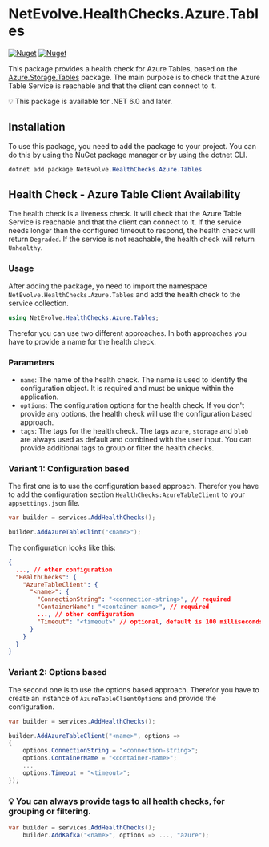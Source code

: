 # NetEvolve.HealthChecks.Azure.Tables

[![Nuget](https://img.shields.io/nuget/v/NetEvolve.HealthChecks.Azure.Tables?logo=nuget)](https://www.nuget.org/packages/NetEvolve.HealthChecks.Azure.Tables/)
[![Nuget](https://img.shields.io/nuget/dt/NetEvolve.HealthChecks.Azure.Tables?logo=nuget)](https://www.nuget.org/packages/NetEvolve.HealthChecks.Azure.Tables/)

This package provides a health check for Azure Tables, based on the [Azure.Storage.Tables](https://www.nuget.org/packages/Azure.Storage.Tables/) package. The main purpose is to check that the Azure Table Service is reachable and that the client can connect to it.

:bulb: This package is available for .NET 6.0 and later.

## Installation
To use this package, you need to add the package to your project. You can do this by using the NuGet package manager or by using the dotnet CLI.
```powershell
dotnet add package NetEvolve.HealthChecks.Azure.Tables
```

## Health Check - Azure Table Client Availability
The health check is a liveness check. It will check that the Azure Table Service is reachable and that the client can connect to it. If the service needs longer than the configured timeout to respond, the health check will return `Degraded`. If the service is not reachable, the health check will return `Unhealthy`.

### Usage
After adding the package, yo need to import the namespace `NetEvolve.HealthChecks.Azure.Tables` and add the health check to the service collection.
```csharp
using NetEvolve.HealthChecks.Azure.Tables;
```
Therefor you can use two different approaches. In both approaches you have to provide a name for the health check.

### Parameters
- `name`: The name of the health check. The name is used to identify the configuration object. It is required and must be unique within the application.
- `options`: The configuration options for the health check. If you don't provide any options, the health check will use the configuration based approach.
- `tags`: The tags for the health check. The tags `azure`, `storage` and `blob` are always used as default and combined with the user input. You can provide additional tags to group or filter the health checks.

### Variant 1: Configuration based
The first one is to use the configuration based approach. Therefor you have to add the configuration section `HealthChecks:AzureTableClient` to your `appsettings.json` file.
```csharp
var builder = services.AddHealthChecks();

builder.AddAzureTableClint("<name>");
```

The configuration looks like this:
```json
{
  ..., // other configuration
  "HealthChecks": {
    "AzureTableClient": {
      "<name>": {
        "ConnectionString": "<connection-string>", // required
        "ContainerName": "<container-name>", // required
        ..., // other configuration
        "Timeout": "<timeout>" // optional, default is 100 milliseconds
      }
    }
  }
}
```

### Variant 2: Options based
The second one is to use the options based approach. Therefor you have to create an instance of `AzureTableClientOptions` and provide the configuration.
```csharp
var builder = services.AddHealthChecks();

builder.AddAzureTableClient("<name>", options =>
{
    options.ConnectionString = "<connection-string>";
    options.ContainerName = "<container-name>";
    ...
    options.Timeout = "<timeout>";
});
```

### :bulb: You can always provide tags to all health checks, for grouping or filtering.

```csharp
var builder = services.AddHealthChecks();
    builder.AddKafka("<name>", options => ..., "azure");
```